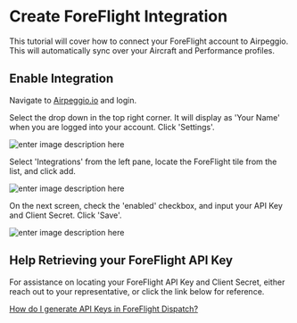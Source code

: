 # Create ForeFlight Integration

This tutorial will cover how to connect your ForeFlight account to Airpeggio. This will automatically sync over your Aircraft and Performance profiles.


## Enable Integration

Navigate to [Airpeggio.io](https://airpegg.io/) and login. 

Select the drop down in the top right corner. It will display as 'Your Name' when you are logged into your account. Click 'Settings'.

![enter image description here](https://eng-production-mypublicbucket-bmffvtkz.s3.us-east-2.amazonaws.com/knowledge-base/foreflight-integration/settings.png)

Select 'Integrations' from the left pane, locate the ForeFlight tile from the list, and click add.

![enter image description here](https://eng-prod.nyc3.cdn.digitaloceanspaces.com/knowledge-base/foreflight-integration/integrations.png)

On the next screen, check the 'enabled' checkbox, and input your API Key and Client Secret. Click 'Save'.

![enter image description here](https://eng-prod.nyc3.cdn.digitaloceanspaces.com/knowledge-base/foreflight-integration/api-key.png)

## Help Retrieving your ForeFlight API Key

For assistance on locating your ForeFlight API Key and Client Secret, either reach out to your representative, or click the link below for reference.

[How do I generate API Keys in ForeFlight Dispatch?](https://support.foreflight.com/hc/en-us/articles/360037724333-How-do-I-generate-API-Keys-in-ForeFlight-Dispatch)
<!--stackedit_data:
eyJoaXN0b3J5IjpbLTM5MzY5MzI5MiwtMjA2NTk4NTcwNl19
-->